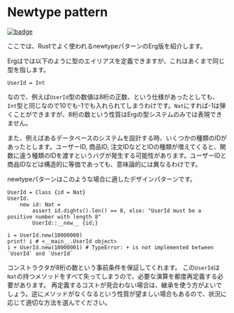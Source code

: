# Newtype pattern

[![badge](https://img.shields.io/endpoint.svg?url=https%3A%2F%2Fgezf7g7pd5.execute-api.ap-northeast-1.amazonaws.com%2Fdefault%2Fsource_up_to_date%3Fowner%3Derg-lang%26repos%3Derg%26ref%3Dmain%26path%3Ddoc/EN/syntax/type/advanced/newtype.md%26commit_hash%3Deccd113c1512076c367fb87ea73406f91ff83ba7)](https://gezf7g7pd5.execute-api.ap-northeast-1.amazonaws.com/default/source_up_to_date?owner=erg-lang&repos=erg&ref=main&path=doc/EN/syntax/type/advanced/newtype.md&commit_hash=eccd113c1512076c367fb87ea73406f91ff83ba7)

ここでは、Rustでよく使われるnewtypeパターンのErg版を紹介します。

Ergはでは以下のように型のエイリアスを定義できますが、これはあくまで同じ型を指します。

```erg
UserId = Int
```

なので、例えば`UserId`型の数値は8桁の正数、という仕様があったとしても、`Int`型と同じなので10でも-1でも入れられてしまうわけです。`Nat`にすれば-1は弾くことができますが、8桁の数という性質はErgの型システムのみでは表現できません。

また、例えばあるデータベースのシステムを設計する時、いくつかの種類のIDがあったとします。ユーザーID, 商品ID, 注文IDなどとIDの種類が増えてくると、関数に違う種類のIDを渡すというバグが発生する可能性があります。ユーザーIDと商品IDなどは構造的に等価であっても、意味論的には異なるわけです。

newtypeパターンはこのような場合に適したデザインパターンです。

```erg
UserId = Class {id = Nat}
UserId.
    new id: Nat =
        assert id.dights().len() == 8, else: "UserId must be a positive number with length 8"
        UserId::__new__ {id;}

i = UserId.new(10000000)
print! i # <__main__.UserId object>
i + UserId.new(10000001) # TypeError: + is not implemented between `UserId` and `UserId`
```

コンストラクタが8桁の数という事前条件を保証してくれます。
この`UserId`は`Nat`の持つメソッドをすべて失ってしまうので、必要な演算を都度再定義する必要があります。
再定義するコストが見合わない場合は、継承を使う方がよいでしょう。逆にメソッドがなくなるという性質が望ましい場合もあるので、状況に応じて適切な方法を選んでください。
